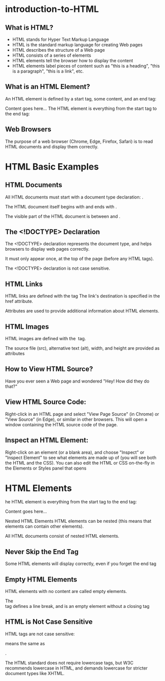 # introduction-to-HTML
## What is HTML?
- HTML stands for Hyper Text Markup Language
- HTML is the standard markup language for creating Web pages
- HTML describes the structure of a Web page
- HTML consists of a series of elements
- HTML elements tell the browser how to display the content
- HTML elements label pieces of content such as "this is a heading", "this is a paragraph", "this is a link", etc.
## What is an HTML Element?
An HTML element is defined by a start tag, some content, and an end tag:

<tagname>Content goes here...</tagname>
The HTML element is everything from the start tag to the end tag:
## Web Browsers
The purpose of a web browser (Chrome, Edge, Firefox, Safari) is to read HTML documents and display them correctly.

# HTML Basic Examples
## HTML Documents
All HTML documents must start with a document type declaration: <!DOCTYPE html>.

The HTML document itself begins with <html> and ends with </html>.

The visible part of the HTML document is between <body> and </body>.

## The <!DOCTYPE> Declaration
The <!DOCTYPE> declaration represents the document type, and helps browsers to display web pages correctly.

It must only appear once, at the top of the page (before any HTML tags).

The <!DOCTYPE> declaration is not case sensitive.

  
## HTML Links
HTML links are defined with the <a> tag
  The link's destination is specified in the href attribute. 

Attributes are used to provide additional information about HTML elements.
## HTML Images
HTML images are defined with the <img> tag.

The source file (src), alternative text (alt), width, and height are provided as attributes
## How to View HTML Source?
Have you ever seen a Web page and wondered "Hey! How did they do that?"

## View HTML Source Code:
Right-click in an HTML page and select "View Page Source" (in Chrome) or "View Source" (in Edge), or similar in other browsers. This will open a window containing the HTML source code of the page.

## Inspect an HTML Element:
Right-click on an element (or a blank area), and choose "Inspect" or "Inspect Element" to see what elements are made up of (you will see both the HTML and the CSS). You can also edit the HTML or CSS on-the-fly in the Elements or Styles panel that opens
  
  # HTML Elements
  
  he HTML element is everything from the start tag to the end tag:

<tagname>Content goes here...</tagname>
  
  Nested HTML Elements
HTML elements can be nested (this means that elements can contain other elements).

All HTML documents consist of nested HTML elements.
  ## Never Skip the End Tag
Some HTML elements will display correctly, even if you forget the end tag
  ## Empty HTML Elements
HTML elements with no content are called empty elements.

The <br> tag defines a line break, and is an empty element without a closing tag
  ## HTML is Not Case Sensitive
HTML tags are not case sensitive: <P> means the same as <p>.

The HTML standard does not require lowercase tags, but W3C recommends lowercase in HTML, and demands lowercase for stricter document types like XHTML.
